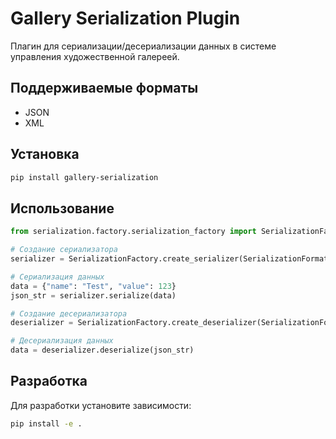# Gallery Serialization Plugin

Плагин для сериализации/десериализации данных в системе управления художественной галереей.

## Поддерживаемые форматы

- JSON
- XML

## Установка

```bash
pip install gallery-serialization
```

## Использование

```python
from serialization.factory.serialization_factory import SerializationFactory, SerializationFormat

# Создание сериализатора
serializer = SerializationFactory.create_serializer(SerializationFormat.JSON)

# Сериализация данных
data = {"name": "Test", "value": 123}
json_str = serializer.serialize(data)

# Создание десериализатора
deserializer = SerializationFactory.create_deserializer(SerializationFormat.JSON)

# Десериализация данных
data = deserializer.deserialize(json_str)
```

## Разработка

Для разработки установите зависимости:

```bash
pip install -e .
```
